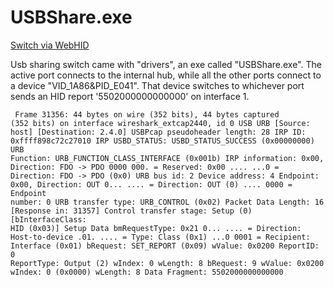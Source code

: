 <h1>USBShare.exe</h1>

[Switch via WebHID](https://stephengeorgewest.github.io/usbshare/)

Usb sharing switch came with "drivers", an exe called "USBShare.exe". The active port connects to the internal hub, while all the other ports connect to a device "VID_1A86&PID_E041". That device switches to whichever port sends an HID report '5502000000000000' on interface 1.
<code><pre>
Frame 31356: 44 bytes on wire (352 bits), 44 bytes captured (352 bits) on interface wireshark_extcap2440, id 0
USB URB
    [Source: host]
    [Destination: 2.4.0]
    USBPcap pseudoheader length: 28
    IRP ID: 0xffff898c72c27010
    IRP USBD_STATUS: USBD_STATUS_SUCCESS (0x00000000)
    URB Function: URB_FUNCTION_CLASS_INTERFACE (0x001b)
    IRP information: 0x00, Direction: FDO -> PDO
        0000 000. = Reserved: 0x00
        .... ...0 = Direction: FDO -> PDO (0x0)
    URB bus id: 2
    Device address: 4
    Endpoint: 0x00, Direction: OUT
        0... .... = Direction: OUT (0)
        .... 0000 = Endpoint number: 0
    URB transfer type: URB_CONTROL (0x02)
    Packet Data Length: 16
    [Response in: 31357]
    Control transfer stage: Setup (0)
    [bInterfaceClass: HID (0x03)]
Setup Data
    bmRequestType: 0x21
        0... .... = Direction: Host-to-device
        .01. .... = Type: Class (0x1)
        ...0 0001 = Recipient: Interface (0x01)
    bRequest: SET_REPORT (0x09)
    wValue: 0x0200
        ReportID: 0
        ReportType: Output (2)
    wIndex: 0
    wLength: 8
    bRequest: 9
    wValue: 0x0200
    wIndex: 0 (0x0000)
    wLength: 8
    Data Fragment: 5502000000000000
</pre></code>
